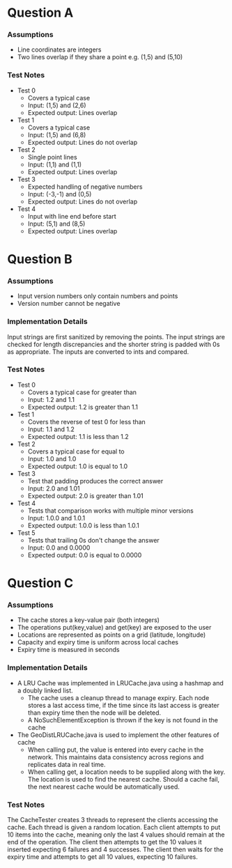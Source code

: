 # Question A

### Assumptions
* Line coordinates are integers
* Two lines overlap if they share a point e.g. (1,5) and (5,10)

### Test Notes
* Test 0
  * Covers a typical case
  * Input: (1,5) and (2,6)
  * Expected output: Lines overlap
* Test 1
  * Covers a typical case
  * Input: (1,5) and (6,8)
  * Expected output: Lines do not overlap
* Test 2
  * Single point lines
  * Input: (1,1) and (1,1)
  * Expected output: Lines overlap
* Test 3
  * Expected handling of negative numbers
  * Input: (-3,-1) and (0,5)
  * Expected output: Lines do not overlap
* Test 4
  * Input with line end before start 
  * Input: (5,1) and (8,5)
  * Expected output: Lines overlap

# Question B

### Assumptions
* Input version numbers only contain numbers and points
* Version number cannot be negative

### Implementation Details
Input strings are first sanitized by removing the points. 
The input strings are checked for length discrepancies 
and the shorter string is padded with 0s as appropriate.
The inputs are converted to ints and compared. 

### Test Notes
* Test 0
  * Covers a typical case for greater than
  * Input: 1.2 and 1.1
  * Expected output: 1.2 is greater than 1.1
* Test 1
  * Covers the reverse of test 0 for less than
  * Input: 1.1 and 1.2
  * Expected output: 1.1 is less than 1.2
* Test 2
  * Covers a typical case for equal to
  * Input: 1.0 and 1.0
  * Expected output: 1.0 is equal to 1.0
* Test 3
  * Test that padding produces the correct answer
  * Input: 2.0 and 1.01
  * Expected output: 2.0 is greater than 1.01
* Test 4
  * Tests that comparison works with multiple minor versions 
  * Input: 1.0.0 and 1.0.1
  * Expected output: 1.0.0 is less than 1.0.1
* Test 5
  * Tests that trailing 0s don't change the answer
  * Input: 0.0 and 0.0000
  * Expected output: 0.0 is equal to 0.0000
  
# Question C

### Assumptions
* The cache stores a key-value pair (both integers)
* The operations put(key,value) and get(key) are exposed to the user
* Locations are represented as points on a grid (latitude, longitude)
* Capacity and expiry time is uniform across local caches
* Expiry time is measured in seconds

### Implementation Details
* A LRU Cache was implemented in LRUCache.java using a hashmap and a doubly linked list.
  * The cache uses a cleanup thread to manage expiry. Each node stores a last access time,
  if the time since its last access is greater than expiry time then the node will be deleted.
  * A NoSuchElementException is thrown if the key is not found in the cache
* The GeoDistLRUCache.java is used to implement the other features of cache
  * When calling put, the value is entered into every cache in the network. This maintains data 
  consistency across regions and replicates data in real time.
  * When calling get, a location needs to be supplied along with the key. The location is used to find
  the nearest cache. Should a cache fail, the next nearest cache would be automatically used. 

### Test Notes
The CacheTester creates 3 threads to represent the clients accessing the cache. Each thread is given
a random location. Each client attempts to put 10 items into the cache, meaning only the last 4 values
should remain at the end of the operation. The client then attempts to get the 10 values it inserted 
expecting 6 failures and 4 successes. The client then waits for the expiry time and attempts to get 
all 10 values, expecting 10 failures. 
